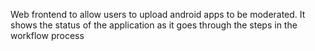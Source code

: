 
Web frontend to allow users to upload android apps to be moderated. It shows the status of the application as it goes through the steps in the workflow process
